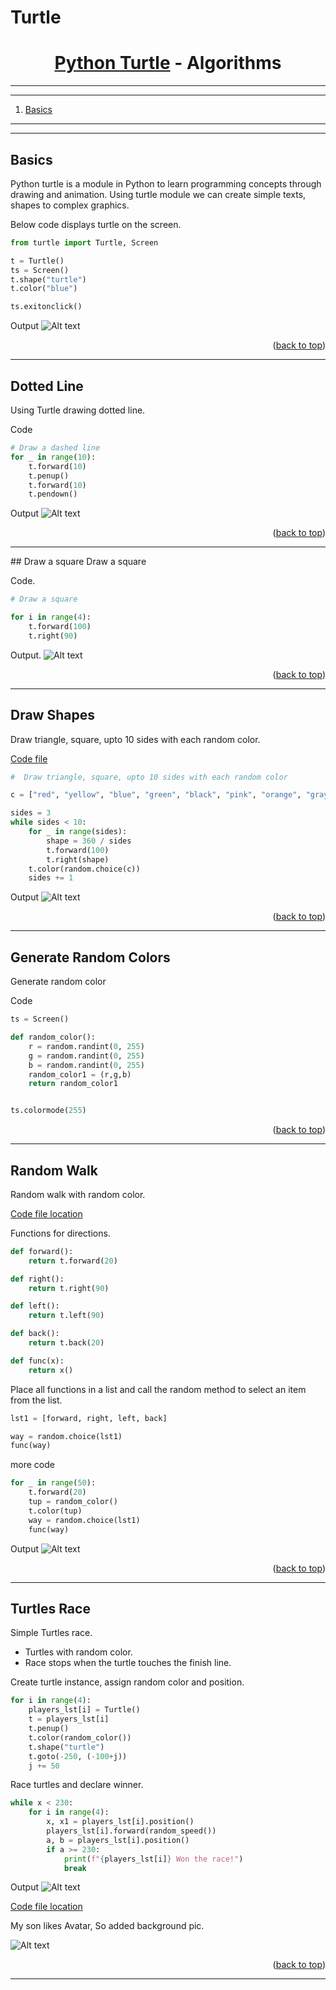 <a name="readme-top"></a>
# Turtle

<div align="center">
<!-- Title: -->
<h1><a href="https://github.com/skthati/Turtle/">Python Turtle</a> - Algorithms </h1>
</div>

<!-- Table of contents -->
<hr>
<hr>
<ol>
    <li><a href="#basics">Basics</a> </li>
</ol>
<hr>
<hr>


<!-- Basics -->
## Basics <a name="basics"></a>
Python turtle is a module in Python to learn programming concepts through drawing and animation. Using turtle module we can create simple texts, shapes to complex graphics.

Below code displays turtle on the screen.
```Python
from turtle import Turtle, Screen

t = Turtle()
ts = Screen()
t.shape("turtle")
t.color("blue")

ts.exitonclick()
```

Output
![Alt text](turtle.png)

<p align="right">(<a href="#readme-top">back to top</a>)</p>
<hr>


<!-- Dotted Line -->
## Dotted Line <a name="dotted-line"></a>
Using Turtle drawing dotted line.

Code
```Python
# Draw a dashed line
for _ in range(10):
    t.forward(10)
    t.penup()
    t.forward(10)
    t.pendown()
```
Output
![Alt text](dot_line.gif)

<p align="right">(<a href="#readme-top">back to top</a>)</p>

<hr>
<!-- Draw a square -->
## Draw a square <a name="draw-a-square"></a>
Draw a square

Code.
```Python
# Draw a square

for i in range(4):
    t.forward(100)
    t.right(90)
   ```
Output.
![Alt text](turtle_draw_square.gif)

<p align="right">(<a href="#readme-top">back to top</a>)</p>
<hr>

<!-- Draw Shapes -->
## Draw Shapes <a name="draw-shapes"></a>
Draw triangle, square, upto 10 sides with each random color.

[Code file](Draw%20shapes%20with%20side%20increment.py)
```python
#  Draw triangle, square, upto 10 sides with each random color

c = ["red", "yellow", "blue", "green", "black", "pink", "orange", "gray", "purple"]

sides = 3
while sides < 10:
    for _ in range(sides):
        shape = 360 / sides
        t.forward(100)
        t.right(shape)
    t.color(random.choice(c))
    sides += 1
```
Output
![Alt text](side_increment.gif)


<p align="right">(<a href="#readme-top">back to top</a>)</p>
<hr>

<!-- Random Colors -->
## Generate Random Colors <a name="generate-random-color"></a>
Generate random color

Code
```Python
ts = Screen()

def random_color():
    r = random.randint(0, 255)
    g = random.randint(0, 255)
    b = random.randint(0, 255)
    random_color1 = (r,g,b)
    return random_color1


ts.colormode(255)
```

<p align="right">(<a href="#readme-top">back to top</a>)</p>
<hr>

<!-- Random Walk -->
## Random Walk <a name="random-walk"></a>
Random walk with random color.

[Code file location](random_walk.py)

Functions for directions.
```Python
def forward():
    return t.forward(20)

def right():
    return t.right(90)

def left():
    return t.left(90)

def back():
    return t.back(20)

def func(x):
    return x()
```
Place all functions in a list and call the random method to select an item from the list.

```Python
lst1 = [forward, right, left, back]

way = random.choice(lst1)
func(way)
```
more code
```Python
for _ in range(50):
    t.forward(20)
    tup = random_color()
    t.color(tup)
    way = random.choice(lst1)
    func(way)
```

Output
![Alt text](random_walk.gif)
<p align="right">(<a href="#readme-top">back to top</a>)</p>
<hr>

<!-- Turtles Race -->
## Turtles Race <a name="turtles-race"></a>
Simple Turtles race.
* Turtles with random color.
* Race stops when the turtle touches the finish line.

Create turtle instance, assign random color and position.
```Python
for i in range(4):
    players_lst[i] = Turtle()
    t = players_lst[i]
    t.penup()
    t.color(random_color())
    t.shape("turtle")
    t.goto(-250, (-100+j))
    j += 50
```

Race turtles and declare winner.

```Python
while x < 230:
    for i in range(4):
        x, x1 = players_lst[i].position()
        players_lst[i].forward(random_speed())
        a, b = players_lst[i].position()
        if a >= 230:
            print(f"{players_lst[i]} Won the race!")
            break
```

Output
![Alt text](turtle_race.gif)

[Code file location](turtle_race_final.py)

My son likes Avatar, So added background pic.

![Alt text](turtle_race_avatar.gif)

<p align="right">(<a href="#readme-top">back to top</a>)</p>
<hr>  

<!-- abc 

Test1 
## Test1 <a name="test1"></a>
Test1

1. Output
    ```sh
   test1
   ```
2. Variables
3. Output

<p align="right">(<a href="#readme-top">back to top</a>)</p>
<hr>  

       -->





